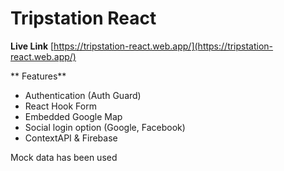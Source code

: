 # Tripstation React
**Live Link**
[https://tripstation-react.web.app/](https://tripstation-react.web.app/)

** Features**
 - Authentication (Auth Guard)
 - React Hook Form
 - Embedded Google Map
 - Social login option (Google, Facebook)
 - ContextAPI & Firebase

Mock data has been used


